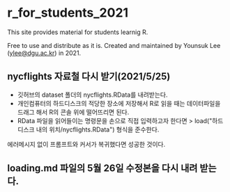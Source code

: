# r_for_students_2021

This site provides material for students learnig R.

Free to use and distribute as it is.
Created and maintained by Younsuk Lee (ylee@dgu.ac.kr) in 2021.


## nycflights 자료철 다시 받기(2021/5/25)

- 깃허브의 dataset 폴더의 nycflights.RData를 내려받는다.
- 개인컴퓨터의 하드디스크의 적당한 장소에 저장해서 R로 읽을 때는 데이터파일을 드래그 해서 R의 콘솔 위에 떨어뜨리면 된다.
- RData 파일을 읽어들이는 명령문을 손으로 직접 입력하고자 한다면 > load("하드디스크 내의 위치/nycflights.RData") 형식을 준수한다.

에러메시지 없이 프롬프트와 커서가 복귀했다면 성공한 것이다.

## loading.md 파일의 5월 26일 수정본을 다시 내려 받는다.

